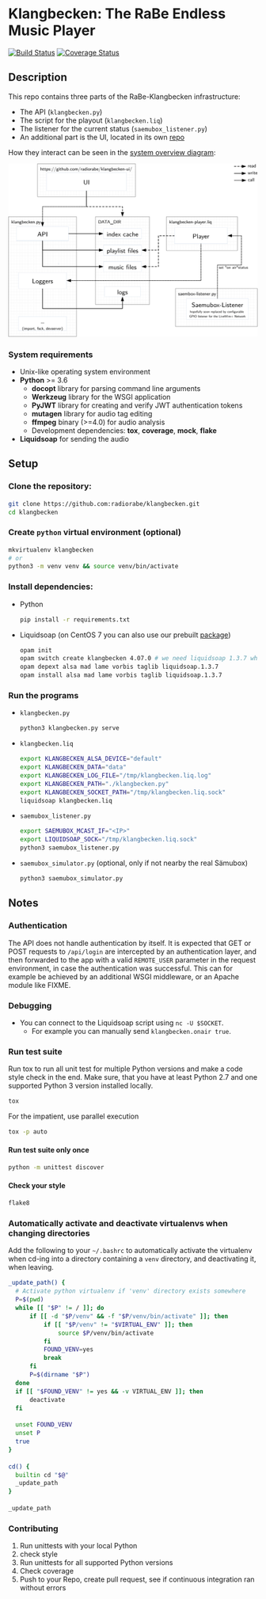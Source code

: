 # Klangbecken: The RaBe Endless Music Player

[![Build Status](https://travis-ci.org/radiorabe/klangbecken.svg)](https://travis-ci.org/radiorabe/klangbecken)
[![Coverage Status](https://codecov.io/gh/radiorabe/klangbecken/branch/master/graph/badge.svg)](https://codecov.io/gh/radiorabe/klangbecken)

## Description
This repo contains three parts of the RaBe-Klangbecken infrastructure:

* The API (`klangbecken.py`)
* The script for the playout (`klangbecken.liq`)
* The listener for the current status (`saemubox_listener.py`)
* An additional part is the UI, located in its own [repo](https://github.com/radiorabe/klangbecken-ui)

How they interact can be seen in the [system overview diagram](doc/system-overview.svg):

![System overview diagram](doc/system-overview.svg)

### System requirements
* Unix-like operating system environment
* **Python** >= 3.6
  * **docopt** library for parsing command line arguments
  * **Werkzeug** library for the WSGI application
  * **PyJWT** library for creating and verify JWT authentication tokens
  * **mutagen** library for audio tag editing
  * **ffmpeg** binary (>=4.0) for audio analysis
  * Development dependencies: **tox**, **coverage**, **mock**, **flake**
* **Liquidsoap** for sending the audio

## Setup

### Clone the repository:
```bash
git clone https://github.com:radiorabe/klangbecken.git
cd klangbecken
```

### Create `python` virtual environment (optional)
```bash
mkvirtualenv klangbecken
# or
python3 -m venv venv && source venv/bin/activate
```

### Install dependencies:
* Python
  ```bash
  pip install -r requirements.txt
  ```
* Liquidsoap (on CentOS 7 you can also use our prebuilt [package](https://github.com/radiorabe/centos-rpm-liquidsoap))
  ```bash
  opam init
  opam switch create klangbecken 4.07.0 # we need liquidsoap 1.3.7 which does not run after OCaml 4.07.0
  opam depext alsa mad lame vorbis taglib liquidsoap.1.3.7
  opam install alsa mad lame vorbis taglib liquidsoap.1.3.7
  ```

### Run the programs
* `klangbecken.py`
  ```bash
  python3 klangbecken.py serve
  ```
* `klangbecken.liq`
  ```bash
  export KLANGBECKEN_ALSA_DEVICE="default"
  export KLANGBECKEN_DATA="data"
  export KLANGBECKEN_LOG_FILE="/tmp/klangbecken.liq.log"
  export KLANGBECKEN_PATH="./klangbecken.py"
  export KLANGBECKEN_SOCKET_PATH="/tmp/klangbecken.liq.sock"
  liquidsoap klangbecken.liq
  ```
* `saemubox_listener.py`
  ```bash
  export SAEMUBOX_MCAST_IF="<IP>"
  export LIQUIDSOAP_SOCK="/tmp/klangbecken.liq.sock"
  python3 saemubox_listener.py
  ```
* `saemubox_simulator.py` (optional, only if not nearby the real Sämubox)
  ```bash
  python3 saemubox_simulator.py
  ```

## Notes

### Authentication

The API does not handle authentication by itself. It is expected that GET or POST requests to `/api/login` are intercepted by an authentication layer, and then forwarded to the app with a valid `REMOTE_USER` parameter in the request environment, in case the authentication was successful. This can for example be achieved by an additional WSGI middleware, or an Apache module like FIXME.


### Debugging

* You can connect to the Liquidsoap script using `nc -U $SOCKET`.
  * For example you can manually send `klangbecken.onair true`.


### Run test suite

Run tox to run all unit test for multiple Python versions and make a code style check in the end. Make sure, that you have at least Python 2.7 and one supported Python 3 version installed locally.
```bash
tox
```

For the impatient, use parallel execution
```bash
tox -p auto
```

#### Run test suite only once

```bash
python -m unittest discover
```

#### Check your style
```bash
flake8
```


### Automatically activate and deactivate virtualenvs when changing directories

Add the following to your `~/.bashrc` to automatically activate the virtualenv when cd-ing into a directory containing a `venv` directory, and deactivating it, when leaving.

```bash
_update_path() {
  # Activate python virtualenv if 'venv' directory exists somewhere
  P=$(pwd)
  while [[ "$P" != / ]]; do
      if [[ -d "$P/venv" && -f "$P/venv/bin/activate" ]]; then
          if [[ "$P/venv" != "$VIRTUAL_ENV" ]]; then
              source $P/venv/bin/activate
          fi
          FOUND_VENV=yes
          break
      fi
      P=$(dirname "$P")
  done
  if [[ "$FOUND_VENV" != yes && -v VIRTUAL_ENV ]]; then
      deactivate
  fi

  unset FOUND_VENV
  unset P
  true
}

cd() {
  builtin cd "$@"
  _update_path
}

_update_path
```


### Contributing

1. Run unittests with your local Python
2. check style
3. Run unittests for all supported Python versions
4. Check coverage
5. Push to your Repo, create pull request, see if continuous integration ran without errors
